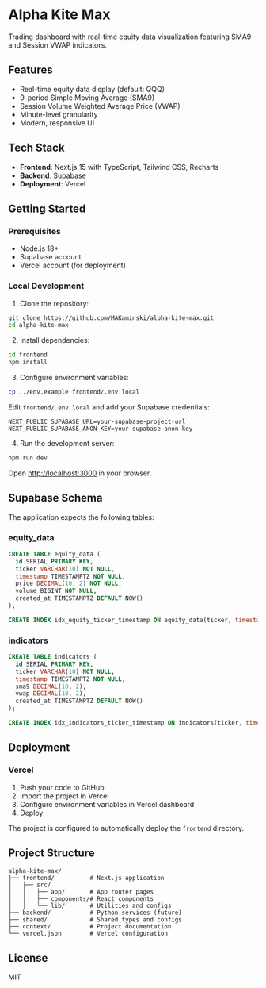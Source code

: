 # Alpha Kite Max

Trading dashboard with real-time equity data visualization featuring SMA9 and Session VWAP indicators.

## Features

- Real-time equity data display (default: QQQ)
- 9-period Simple Moving Average (SMA9)
- Session Volume Weighted Average Price (VWAP)
- Minute-level granularity
- Modern, responsive UI

## Tech Stack

- **Frontend**: Next.js 15 with TypeScript, Tailwind CSS, Recharts
- **Backend**: Supabase
- **Deployment**: Vercel

## Getting Started

### Prerequisites

- Node.js 18+
- Supabase account
- Vercel account (for deployment)

### Local Development

1. Clone the repository:
```bash
git clone https://github.com/MAKaminski/alpha-kite-max.git
cd alpha-kite-max
```

2. Install dependencies:
```bash
cd frontend
npm install
```

3. Configure environment variables:
```bash
cp ../env.example frontend/.env.local
```

Edit `frontend/.env.local` and add your Supabase credentials:
```
NEXT_PUBLIC_SUPABASE_URL=your-supabase-project-url
NEXT_PUBLIC_SUPABASE_ANON_KEY=your-supabase-anon-key
```

4. Run the development server:
```bash
npm run dev
```

Open [http://localhost:3000](http://localhost:3000) in your browser.

## Supabase Schema

The application expects the following tables:

### equity_data
```sql
CREATE TABLE equity_data (
  id SERIAL PRIMARY KEY,
  ticker VARCHAR(10) NOT NULL,
  timestamp TIMESTAMPTZ NOT NULL,
  price DECIMAL(10, 2) NOT NULL,
  volume BIGINT NOT NULL,
  created_at TIMESTAMPTZ DEFAULT NOW()
);

CREATE INDEX idx_equity_ticker_timestamp ON equity_data(ticker, timestamp);
```

### indicators
```sql
CREATE TABLE indicators (
  id SERIAL PRIMARY KEY,
  ticker VARCHAR(10) NOT NULL,
  timestamp TIMESTAMPTZ NOT NULL,
  sma9 DECIMAL(10, 2),
  vwap DECIMAL(10, 2),
  created_at TIMESTAMPTZ DEFAULT NOW()
);

CREATE INDEX idx_indicators_ticker_timestamp ON indicators(ticker, timestamp);
```

## Deployment

### Vercel

1. Push your code to GitHub
2. Import the project in Vercel
3. Configure environment variables in Vercel dashboard
4. Deploy

The project is configured to automatically deploy the `frontend` directory.

## Project Structure

```
alpha-kite-max/
├── frontend/          # Next.js application
│   ├── src/
│   │   ├── app/       # App router pages
│   │   ├── components/# React components
│   │   └── lib/       # Utilities and configs
├── backend/           # Python services (future)
├── shared/            # Shared types and configs
├── context/           # Project documentation
└── vercel.json        # Vercel configuration
```

## License

MIT

